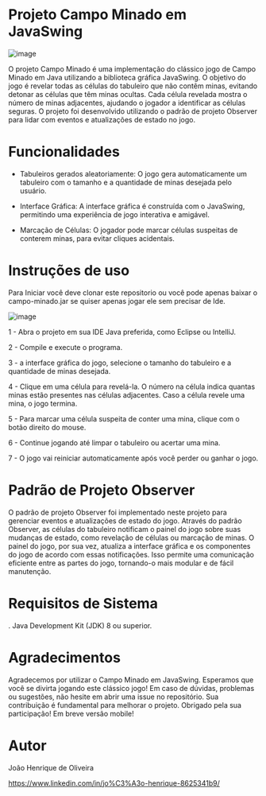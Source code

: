 # Projeto Campo Minado em JavaSwing

![image](https://github.com/joaohenriDev/Campo-minado/assets/118625621/4c0d1018-60c8-4a89-84ce-3693f8d56783)

O projeto Campo Minado é uma implementação do clássico jogo de Campo Minado em Java utilizando a biblioteca gráfica JavaSwing. O objetivo do jogo é revelar todas as células do tabuleiro que não contêm minas, evitando detonar as células que têm minas ocultas. Cada célula revelada mostra o número de minas adjacentes, ajudando o jogador a identificar as células seguras. O projeto foi desenvolvido utilizando o padrão de projeto Observer para lidar com eventos e atualizações de estado no jogo.

# Funcionalidades

- Tabuleiros gerados aleatoriamente: O jogo gera automaticamente um tabuleiro com o tamanho e a quantidade de minas desejada pelo usuário.

- Interface Gráfica: A interface gráfica é construída com o JavaSwing, permitindo uma experiência de jogo interativa e amigável.

- Marcação de Células: O jogador pode marcar células suspeitas de conterem minas, para evitar cliques acidentais.
  

# Instruções de uso

Para Iniciar você deve clonar este repositorio ou você pode apenas baixar o campo-minado.jar se quiser apenas jogar ele sem precisar de Ide.

![image](https://github.com/joaohenriDev/Campo-minado/assets/118625621/e704acd5-73fd-46a6-9720-20c3741d6784)

1 - Abra o projeto em sua IDE Java preferida, como Eclipse ou IntelliJ.

2 - Compile e execute o programa.

3 - a interface gráfica do jogo, selecione o tamanho do tabuleiro e a quantidade de minas desejada.

4 - Clique em uma célula para revelá-la. O número na célula indica quantas minas estão presentes nas células adjacentes. Caso a célula revele uma mina, o jogo termina.

5 - Para marcar uma célula suspeita de conter uma mina, clique com o botão direito do mouse.

6 - Continue jogando até limpar o tabuleiro ou acertar uma mina.

7 - O jogo vai reiniciar automaticamente após você perder ou ganhar o jogo.



# Padrão de Projeto Observer

O padrão de projeto Observer foi implementado neste projeto para gerenciar eventos e atualizações de estado do jogo. Através do padrão Observer, as células do tabuleiro notificam o painel do jogo sobre suas mudanças de estado, como revelação de células ou marcação de minas. O painel do jogo, por sua vez, atualiza a interface gráfica e os componentes do jogo de acordo com essas notificações. Isso permite uma comunicação eficiente entre as partes do jogo, tornando-o mais modular e de fácil manutenção.


# Requisitos de Sistema

. Java Development Kit (JDK) 8 ou superior.

# Agradecimentos

Agradecemos por utilizar o Campo Minado em JavaSwing. Esperamos que você se divirta jogando este clássico jogo! Em caso de dúvidas, problemas ou sugestões, não hesite em abrir uma issue no repositório. Sua contribuição é fundamental para melhorar o projeto. Obrigado pela sua participação! Em breve versão mobile!

# Autor

João Henrique de Oliveira

https://www.linkedin.com/in/jo%C3%A3o-henrique-8625341b9/
